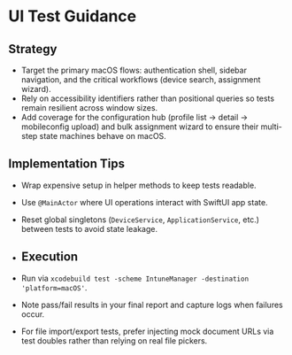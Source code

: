 # UI Test Guidance

## Strategy
- Target the primary macOS flows: authentication shell, sidebar navigation, and the critical workflows (device search, assignment wizard).
- Rely on accessibility identifiers rather than positional queries so tests remain resilient across window sizes.
- Add coverage for the configuration hub (profile list → detail → mobileconfig upload) and bulk assignment wizard to ensure their multi-step state machines behave on macOS.

## Implementation Tips
- Wrap expensive setup in helper methods to keep tests readable.
- Use `@MainActor` where UI operations interact with SwiftUI app state.
- Reset global singletons (`DeviceService`, `ApplicationService`, etc.) between tests to avoid state leakage.

- ## Execution
- Run via `xcodebuild test -scheme IntuneManager -destination 'platform=macOS'`.
- Note pass/fail results in your final report and capture logs when failures occur.
- For file import/export tests, prefer injecting mock document URLs via test doubles rather than relying on real file pickers.
